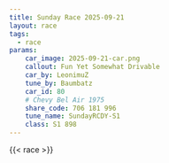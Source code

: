 ```yaml
---
title: Sunday Race 2025-09-21
layout: race
tags:
  - race
params:
    car_image: 2025-09-21-car.png
    callout: Fun Yet Somewhat Drivable
    car_by: LeonimuZ
    tune_by: Baumbatz
    car_id: 80
    # Chevy Bel Air 1975
    share_code: 706 181 996
    tune_name: SundayRCDY-S1
    class: S1 898
---
```


{{< race >}}
